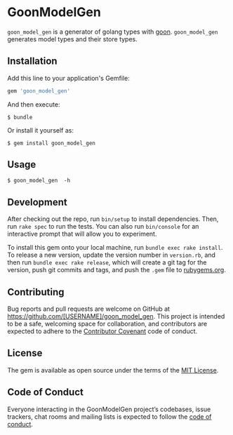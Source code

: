# GoonModelGen

`goon_model_gen` is a generator of golang types with [goon](https://github.com/mjibson/goon).
`goon_model_gen` generates model types and their store types.


## Installation

Add this line to your application's Gemfile:

```ruby
gem 'goon_model_gen'
```

And then execute:

    $ bundle

Or install it yourself as:

    $ gem install goon_model_gen

## Usage

    $ goon_model_gen  -h


## Development

After checking out the repo, run `bin/setup` to install dependencies. Then, run `rake spec` to run the tests. You can also run `bin/console` for an interactive prompt that will allow you to experiment.

To install this gem onto your local machine, run `bundle exec rake install`. To release a new version, update the version number in `version.rb`, and then run `bundle exec rake release`, which will create a git tag for the version, push git commits and tags, and push the `.gem` file to [rubygems.org](https://rubygems.org).

## Contributing

Bug reports and pull requests are welcome on GitHub at https://github.com/[USERNAME]/goon_model_gen. This project is intended to be a safe, welcoming space for collaboration, and contributors are expected to adhere to the [Contributor Covenant](http://contributor-covenant.org) code of conduct.

## License

The gem is available as open source under the terms of the [MIT License](https://opensource.org/licenses/MIT).

## Code of Conduct

Everyone interacting in the GoonModelGen project’s codebases, issue trackers, chat rooms and mailing lists is expected to follow the [code of conduct](https://github.com/[USERNAME]/goon_model_gen/blob/master/CODE_OF_CONDUCT.md).
